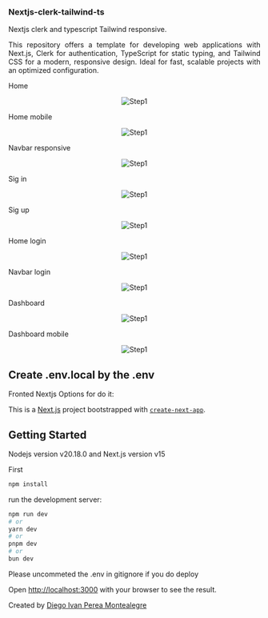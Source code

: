 ### Nextjs-clerk-tailwind-ts

<p align="justify">
Nextjs clerk and typescript Tailwind responsive.
</p>

<p align="justify">
This repository offers a template for developing web applications with Next.js, Clerk for authentication, TypeScript for static typing, and Tailwind CSS for a modern, responsive design. Ideal for fast, scalable projects with an optimized configuration.
</p>

Home
<p align="center">
  <img src="README-images/home.PNG" alt="Step1">
</p>
Home mobile
<p align="center">
  <img src="README-images/homemobile.PNG" alt="Step1">
</p>

Navbar responsive
<p align="center">
  <img src="README-images/navbaresponsive.PNG" alt="Step1">
</p>

Sig in
<p align="center">
  <img src="README-images/signin.PNG" alt="Step1">
</p>

Sig up
<p align="center">
  <img src="README-images/signup.PNG" alt="Step1">
</p>

Home login
<p align="center">
  <img src="README-images/homelogin.PNG" alt="Step1">
</p>

Navbar login 
<p align="center">
  <img src="README-images/navbarlogin.PNG" alt="Step1">
</p>

Dashboard
<p align="center">
  <img src="README-images/dashboard.PNG" alt="Step1">
</p>
Dashboard mobile
<p align="center">
  <img src="README-images/dashboardlogin.PNG" alt="Step1">
</p>

Create .env.local by the .env
-----

Fronted Nextjs Options for do it:

This is a [Next.js](https://nextjs.org/) project bootstrapped with [`create-next-app`](https://github.com/vercel/next.js/tree/canary/packages/create-next-app).

## Getting Started
Nodejs version v20.18.0 and Next.js version v15

First
```bash
npm install
```
run the development server:

```bash
npm run dev
# or
yarn dev
# or
pnpm dev
# or
bun dev
```
Please uncommeted the .env in gitignore if you do deploy 

Open [http://localhost:3000](http://localhost:3000) with your browser to see the result.

Created by [Diego Ivan Perea Montealegre](https://github.com/diegoperea20)